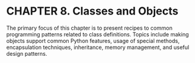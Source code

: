 # CHAPTER 8. Classes and Objects

The primary focus of this chapter is to present recipes to common programming 
patterns related to class definitions. Topics include making objects support common
Python features, usage of special methods, encapsulation techniques, 
inheritance, memory management, and useful design patterns.
